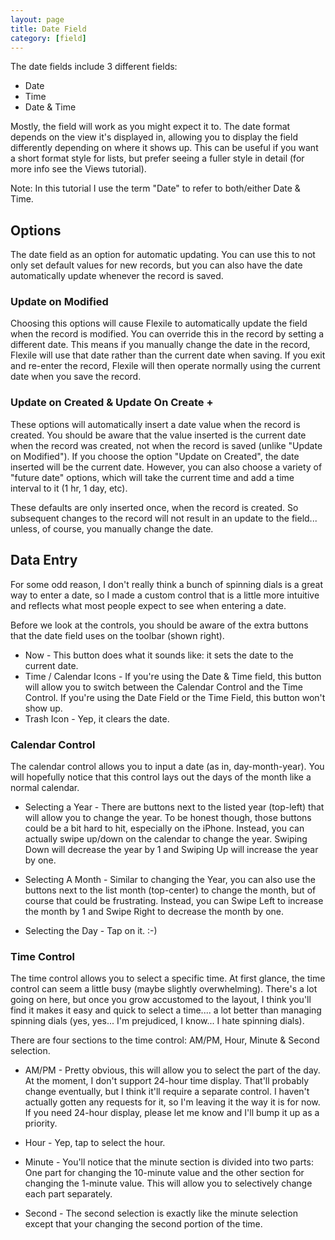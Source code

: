 ```yaml
---
layout: page
title: Date Field
category: [field]
---
```


The date fields include 3 different fields: 

- Date
- Time
- Date & Time

Mostly, the field will work as you might expect it to.  The date format depends on the view it's displayed in, allowing you to display the field differently depending on where it shows up.  This can be useful if you want a short format style for lists, but prefer seeing a fuller style in detail (for more info see the Views tutorial). 

Note: In this tutorial I use the term "Date" to refer to both/either Date & Time.

## Options
The date field as an option for automatic updating.  You can use this to not only set default values for new records, but you can also have the date automatically update whenever the record is saved. 

### Update on Modified
Choosing this options will cause Flexile to automatically update the field when the record is modified.  You can override this in the record by setting a different date.  This means if you manually change the date in the record, Flexile will use that date rather than the current date when saving.  If you exit and re-enter the record, Flexile will then operate normally using the current date when you save the record.

### Update on Created & Update On Create + <time interval>
These options will automatically insert a date value when the record is created.  You should be aware that the value inserted is the current date when the record was created, not  when the record is saved (unlike "Update on Modified").  If you choose the option "Update on Created", the date inserted will be the current date.  However, you can also choose a variety of "future date" options, which will take the current time and add a time interval to it (1 hr, 1 day, etc).

These defaults are only inserted once, when the record is created.  So subsequent changes to the record will not result in an update to the field... unless, of course, you manually change the date.

## Data Entry
For some odd reason, I don't really think a bunch of spinning dials is a great way to enter a date, so I made a custom control that is a little more intuitive and reflects what most people expect to see when entering a date. 

Before we look at the controls, you should be aware of the extra buttons that the date field uses on the toolbar (shown right).

- Now -  This button does what it sounds like: it sets the date to the current date.
- Time / Calendar Icons  - If you're using the Date & Time field, this button will allow you to switch between the Calendar Control and the Time Control.  If you're using the Date Field or the Time Field, this button won't show up.
- Trash Icon  - Yep, it clears the date.  

### Calendar Control
The calendar control allows you to input a date (as in, day-month-year). You will hopefully notice that this control lays out the days of the month like a normal calendar.  

- Selecting a Year - There are buttons next to the listed year (top-left) that will allow you to change the year.  To be honest though, those buttons could be a bit hard to hit, especially on the iPhone.  Instead, you can actually swipe up/down on the calendar to change the year. Swiping Down will decrease the year by 1 and Swiping Up will increase the year by one.

- Selecting A Month - Similar to changing the Year, you can also use the buttons next to the list month (top-center) to change the month, but of course that could be frustrating.  Instead, you can Swipe Left to increase the month by 1 and Swipe Right to decrease the month by one.

- Selecting the Day  - Tap on it. :-)

### Time Control
The time control allows you to select a specific time.  At first glance, the time control can seem a little busy (maybe slightly overwhelming). There's a lot going on here, but once you grow accustomed to the layout, I think you'll find it makes it easy and quick to select a time.... a lot better than managing spinning dials (yes, yes... I'm prejudiced, I know... I hate spinning dials). 

There are four sections to the time control: AM/PM, Hour, Minute & Second selection. 

- AM/PM  - Pretty obvious, this will allow you to select the part of the day.  At the moment, I don't support 24-hour time display. That'll probably change eventually, but I think it'll require a separate control. I haven't actually gotten any requests for it, so I'm leaving it the way it is for now. If you need 24-hour display, please let me know and I'll bump it up as a priority.

- Hour - Yep, tap to select the hour.

- Minute - You'll notice that the minute section is divided into two parts: One part for changing the 10-minute value and the other section for changing the 1-minute value.  This will allow you to selectively change each part separately.  

- Second - The second selection is exactly like the minute selection except that your changing the second portion of the time.  